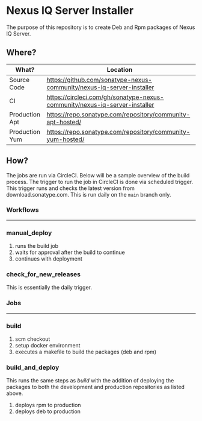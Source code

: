 # Nexus IQ Server Installer

The purpose of this repository is to create Deb and Rpm packages of Nexus IQ Server. 



## Where?

| What?           | Location                                                     |
| --------------- | ------------------------------------------------------------ |
| Source Code     | https://github.com/sonatype-nexus-community/nexus-iq-server-installer |
| CI              | https://circleci.com/gh/sonatype-nexus-community/nexus-iq-server-installer |
| Production Apt  | https://repo.sonatype.com/repository/community-apt-hosted/   |
| Production Yum  | https://repo.sonatype.com/repository/community-yum-hosted/   |



## How?

The jobs are run via CircleCI. Below will be a sample overview of the build process. The trigger to run the job in CircleCI is done via scheduled trigger. This trigger runs and checks the latest version from download.sonatype.com. This is run daily on the `main` branch only.



### Workflows

---

### manual_deploy

1. runs the build job
2. waits for approval after the build to continue
3. continues with deployment

### check_for_new_releases

This is essentially the daily trigger.



### Jobs

---

### build

1. scm checkout
2. setup docker environment
3. executes a makefile to build the packages (deb and rpm)



### build_and_deploy

This runs the same steps as *build* with the addition of deploying the packages to both the development and production repositories as listed above.

1. deploys rpm to production
2. deploys deb to production



